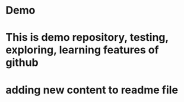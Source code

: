 # Demo
# This is demo repository, testing, exploring, learning features of github
# adding new content to readme file
# 
